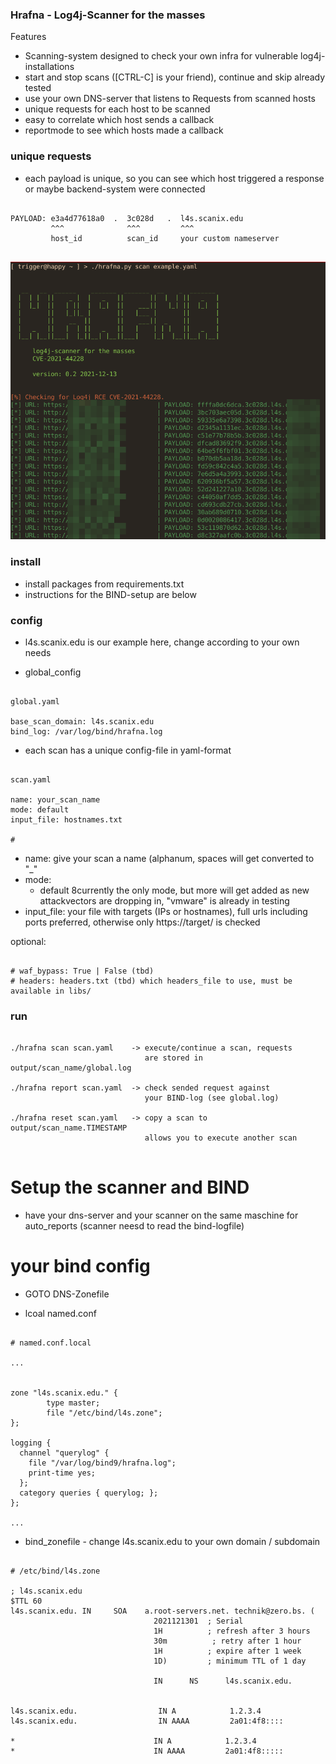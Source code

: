 
### Hrafna - Log4j-Scanner for the masses 


Features 

- Scanning-system designed to check your own infra for vulnerable log4j-installations
- start and stop scans ([CTRL-C] is your friend), continue and skip already tested
- use your own DNS-server that listens to Requests from scanned hosts
- unique requests for each host to be scanned 
- easy to correlate which host sends a callback
- reportmode to see which hosts made a callback

### unique requests

- each payload is unique, so you can see which host triggered
  a response or maybe backend-system were connected 

~~~

PAYLOAD: e3a4d77618a0  .  3c028d   .  l4s.scanix.edu
         ^^^              ^^^         ^^^
         host_id          scan_id     your custom nameserver


~~~


![img](img/scan.png)


### install

- install packages from requirements.txt
- instructions for the BIND-setup are below 


### config

- l4s.scanix.edu is our example here, change according to your own needs 


- global_config

~~~

global.yaml

base_scan_domain: l4s.scanix.edu
bind_log: /var/log/bind/hrafna.log

~~~

- each scan has a unique config-file in yaml-format

~~~

scan.yaml

name: your_scan_name
mode: default
input_file: hostnames.txt

# 

~~~


- name: give your scan a name (alphanum, spaces will get converted to "_"
- mode:
    - default 8currently the only mode, but more will get added as new
      attackvectors are dropping in, "vmware" is already in testing
- input_file: your file with targets (IPs or hostnames), full urls
  including ports preferred, otherwise only https://target/ is checked

optional:

~~~

# waf_bypass: True | False (tbd)
# headers: headers.txt (tbd) which headers_file to use, must be available in libs/  

~~~



### run

~~~

./hrafna scan scan.yaml    -> execute/continue a scan, requests
                              are stored in output/scan_name/global.log

./hrafna report scan.yaml  -> check sended request against
                              your BIND-log (see global.log)

./hrafna reset scan.yaml   -> copy a scan to output/scan_name.TIMESTAMP
                              allows you to execute another scan


~~~

# Setup the scanner and BIND

- have your dns-server and your scanner on the same maschine for auto_reports
  (scanner neesd to read the bind-logfile)
  

  

# your bind config

- GOTO DNS-Zonefile


- lcoal named.conf 

~~~

# named.conf.local

...


zone "l4s.scanix.edu." {
        type master;
        file "/etc/bind/l4s.zone";
};

logging {
  channel "querylog" {
    file "/var/log/bind9/hrafna.log";
    print-time yes;
  };
  category queries { querylog; };
};

...

~~~


- bind_zonefile  - change l4s.scanix.edu to your own domain / subdomain

~~~

# /etc/bind/l4s.zone

; l4s.scanix.edu
$TTL 60
l4s.scanix.edu. IN     SOA    a.root-servers.net. technik@zero.bs. (
                                2021121301  ; Serial
                                1H          ; refresh after 3 hours
                                30m          ; retry after 1 hour
                                1H          ; expire after 1 week
                                1D)         ; minimum TTL of 1 day

                                IN      NS      l4s.scanix.edu.


l4s.scanix.edu.                  IN A            1.2.3.4
l4s.scanix.edu.                  IN AAAA         2a01:4f8::::

*                               IN A            1.2.3.4           
*                               IN AAAA         2a01:4f8:::::

~~~




